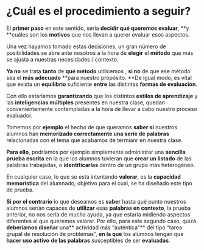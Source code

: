 # ¿Cuál es el procedimiento a seguir?

El **primer paso** en este sentido, sería **decidir qué queremos evaluar**, **y **cuáles son los **motivos** que nos llevan a querer evaluar esos aspectos.

Una vez hayamos tomado estas decisiones, un gran número de posibilidades se abre ante nosotros a la hora de **elegir** el **método** que más se ajusta a nuestras necesidades / contexto.

**Ya no** se trata **tanto** de **qué método** utilicemos , **si no** de que ese método sea el **más adecuado** **para nuestro propósito. **De igual modo, es vital que exista un **equilibrio** suficiente **entre** las distintas **formas de evaluación**.

Con ello estaríamos **garantizando** que los distintos **estilos de aprendizaje** y las **inteligencias múltiples** presentes en nuestra clase, quedan convenientemente contempladas a la hora de llevar a cabo nuestro proceso evaluador.

Tomemos por **ejemplo** el hecho de que queramos **saber si** nuestros alumnos han **memorizado **correctamente una serie de** palabras** relacionadas con el tema que acabamos de termianr en nuestra clase.

**Para ello**, podríamos por ejemplo simplemente administrar una **sencilla prueba escrita** en la que los alumnos tuvieran que **crear un listado** de las palabras trabajadas, o **identificarlas** dentro de un grupo más heterogéneo. 

En cualquier caso, lo que se está intentando **valorar**, es la **capacidad memorística** del alumnado, objetivo para el cual, se ha diseñado este tipo de prueba.

**Si por el contrario** lo que deseamos es **saber** hasta qué punto nuestros alumnos serían capaces de **utilizar** esas **palabras en contexto**, la prueba anterior, no nos sería de mucha ayuda, ya que estaría midiendo aspectos diferentes al que queremos valorar. Por ello, para este segundo caso, quizá **deberíamos diseñar** una** actividad más “auténtica”** del tipo “tarea grupal de resolución de problemas”, **en la que** los alumnos tengan que **hacer uso activo** **de las palabras** susceptibles de ser **evaluadas**.

